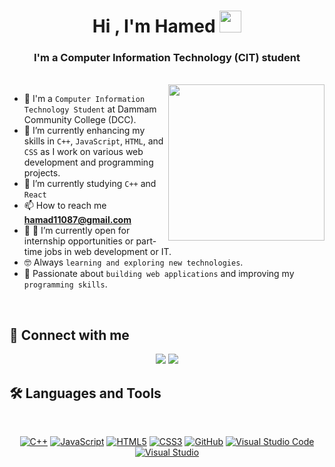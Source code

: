 
<h1 align="center">Hi , I'm Hamed </b><img src="https://media.giphy.com/media/hvRJCLFzcasrR4ia7z/giphy.gif" width="35"></h1>
<h3 align="center">I'm a Computer Information Technology (CIT) student</h3>


<br>
<img align="right" src="https://user-images.githubusercontent.com/63050133/156676671-d5b2e362-97d4-4404-9447-dd71ddfea82f.gif" width = 250px/>

- :school: I'm a `Computer Information Technology Student` at Dammam Community College (DCC).
- 🔭 I’m currently enhancing my skills in `C++`, `JavaScript`, `HTML`, and `CSS` as I work on various web development and programming projects.
- 🌱 I’m currently studying `C++` and `React`
- 📫 How to reach me **hamad11087@gmail.com**
- :thinking: :thinking: I’m currently open for internship opportunities or part-time jobs in web development or IT.
- :nerd_face: Always `learning and exploring new technologies`.
- 🐼 Passionate about `building web applications` and improving my `programming skills`.
<br>

## 📩 Connect with me
<p align="center">
    <a href="mailto:hamad11087@gmail.com" title="Gmail"><img src="https://img.shields.io/badge/gmail-%23F05033.svg?style=for-the-badge&logo=gmail&logoColor=white"/></a>  
    <a href="https://www.linkedin.com/in/hamed-albqis-2b0331326/" title="LinkedIn"><img src="https://img.shields.io/badge/linkedin-%230077B5.svg?style=for-the-badge&logo=linkedin&logoColor=white"/></a>  
</p>

## 🛠 Languages and Tools
<br>
<p align="center">
    <a href="https://isocpp.org/" title="C++">
  <img src="https://img.shields.io/badge/c++-%2300599C.svg?style=for-the-badge&logo=c%2B%2B&logoColor=white" alt="C++"></a>
<a href="https://developer.mozilla.org/en-US/docs/Web/JavaScript" title="JavaScript">
  <img src="https://img.shields.io/badge/javascript-%23323330.svg?style=for-the-badge&logo=javascript&logoColor=%23F7DF1E" alt="JavaScript"></a>
<a href="https://www.w3.org/TR/html5/" title="HTML5"><img src="https://img.shields.io/badge/html5-%23E34F26.svg?style=for-the-badge&logo=html5&logoColor=white" alt="HTML5"></a>
	<a href="https://www.w3.org/Style/CSS/" title="CSS3"><img src="https://img.shields.io/badge/css3-%23157122B6.svg?style=for-the-badge&logo=css3&logoColor=white" alt="CSS3"></a>
<a href="https://github.com/" title="GitHub"><img src="https://img.shields.io/badge/github-%23121011.svg?style=for-the-badge&logo=github&logoColor=white" alt="GitHub"></a>
<a href="https://code.visualstudio.com/" title="Visual Studio Code"><img src="https://img.shields.io/badge/Visual%20Studio%20Code-0078d7.svg?style=for-the-badge&logo=visual-studio-code&logoColor=white" alt="Visual Studio Code"></a>
<a href="https://visualstudio.microsoft.com/" title="Visual Studio">
  <img src="https://img.shields.io/badge/Visual_Studio-5C2D91.svg?style=for-the-badge&logo=visual-studio&logoColor=white" alt="Visual Studio">
</a>



</p>
